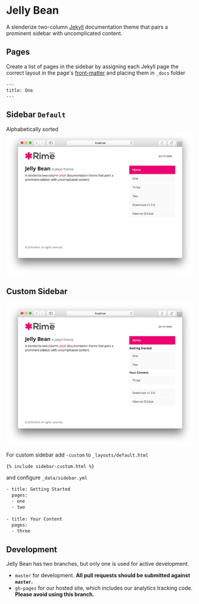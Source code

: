 # Jelly Bean
A slenderize two-column [Jekyll](http://jekyllrb.com) documentation theme that pairs a prominent sidebar with uncomplicated content.

## Pages
Create a list of pages in the sidebar by assigning each Jekyll page the correct layout in the page's [front-matter](http://jekyllrb.com/docs/frontmatter/) and placing them in `_docs` folder
```
---
title: One
---
```

## Sidebar `Default`
Alphabetically sorted
![](./images/Screenshot%202016-04-21%2012.51.58.png?raw=true)

## Custom Sidebar
![](./images/Screenshot%202016-04-21%2012.51.37.png?raw=true)

For custom sidebar add `-custom` to `_layouts/default.html`
```
{% include sidebar-custom.html %}
```

and configure `_data/sidebar.yml`
```
- title: Getting Started
  pages:
  - one
  - two

- title: Your Content
  pages:
  - three
```

## Development

Jelly Bean has two branches, but only one is used for active development.

- `master` for development.  **All pull requests should be submitted against `master`.**
- `gh-pages` for our hosted site, which includes our analytics tracking code. **Please avoid using this branch.**
